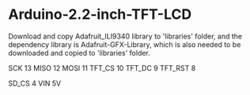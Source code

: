 # Arduino-2.2-inch-TFT-LCD

Download and copy Adafruit_ILI9340 library to 'libraries' folder, and the dependency library is Adafruit-GFX-Library, which is also needed to be downloaded and copied to 'libraries' folder.

SCK 13
MISO 12
MOSI 11
TFT_CS 10
TFT_DC 9
TFT_RST 8

SD_CS 4
VIN 5V
